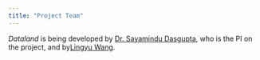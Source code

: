 ```yaml
---
title: "Project Team"
---
```


_Dataland_ is being developed by [Dr. Sayamindu Dasgupta](https://unmad.in/), who is the PI on the project, and by[Lingyu Wang](https://sites.google.com/view/lingyuwang).
